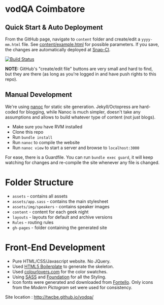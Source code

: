 # vodQA Coimbatore

## Quick Start & Auto Deployment

From the GitHub page, navigate to `content` folder and create/edit a `yyyy-mm.html` file. See [content/example.html](content/example.html) for possible parameters. If you save, the changes are automatically deployed at [Snap-CI](https://snap-ci.com/twcbe/vodqa/branch/master).

[![Build Status](https://snap-ci.com/twcbe/vodqa/branch/master/build_image)](https://snap-ci.com/twcbe/vodqa/branch/master)

**NOTE:** GitHub's "create/edit file" buttons are very small and hard to find, but they are there (as long as you're logged in and have push rights to this repo).

## Manual Development

We're using [nanoc](//nanoc.ws) for static site generation. Jekyll/Octopress are hard-coded for blogging, while Nanoc is much simpler, doesn't take any assumptions and allows to build whatever type of content (not just blogs).

* Make sure you have RVM installed
* Clone this repo
* Run `bundle install`
* Run `nanoc` to compile the website
* Run `nanoc view` to start a server and browse to `localhost:3000`

For ease, there is a Guardfile. You can run `bundle exec guard`, it will keep watching for changes and re-compile the site whenever any file is changed.

# Folder Structure

* `assets` - contains all assets
* `assets/app.sass` - contains the main stylesheet
* `assets/img/speakers` - contains speaker images
* `content` - content for each geek night
* `layouts` - layouts for default and archive versions
* `Rules` - routing rules
* `gh-pages` - folder containing the generated site

# Front-End Development

* Pure HTML/CSS/Javascript website. No JQuery.
* Used [HTML5 Boilerplate](//html5boilerplate.com) to generate the skeleton.
* Used [colourlovers.com](//colourlovers.com) for the color swatches.
* Using [SASS](//sass-lang.com) and [Foundation](//foundation.zurb.com) for all the Styling.
* Icon fonts were generated and downloaded from [Fontello](//fontello.com). Only icons from the *Modern Pictogram* set were used for consistency.

Site location : http://twcbe.github.io/vodqa/
